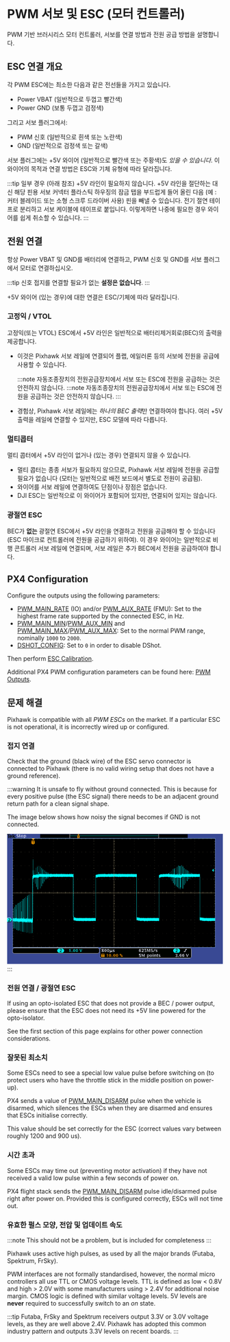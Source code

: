 # PWM 서보 및 ESC (모터 컨트롤러)

PWM 기반 브러시리스 모터 컨트롤러, 서보를 연결 방법과 전원 공급 방법을 설명합니다.

## ESC 연결 개요

각 PWM ESC에는 최소한 다음과 같은 전선들을 가지고 있습니다.
- Power VBAT (일반적으로 두껍고 빨간색)
- Power GND (보통 두껍고 검정색)

그리고 서보 플러그에서:
- PWM 신호 (일반적으로 흰색 또는 노란색)
- GND (일반적으로 검정색 또는 갈색)

서보 플러그에는 +5V 와이어 (일반적으로 빨간색 또는 주황색)도 *있을 수 있습니다*. 이 와이어의 목적과 연결 방법은 ESC와 기체 유형에 따라 달라집니다.

:::tip
일부 경우 (아래 참조) +5V 라인이 필요하지 않습니다. 
+5V 라인을 절단하는 대신 해당 핀용 서보 커넥터 플라스틱 하우징의 잠금 탭을 부드럽게 들어 올린 다음 (예 : 커터 블레이드 또는 소형 스크루 드라이버 사용) 핀을 빼낼 수 있습니다. 
전기 절연 테이프로 분리하고 서보 케이블에 테이프로 붙입니다. 
이렇게하면 나중에 필요한 경우 와이어를 쉽게 취소할 수 있습니다.
:::

## 전원 연결

항상 Power VBAT 및 GND를 배터리에 연결하고, PWM 신호 및 GND를 서보 플러그에서 모터로 연결하십시오.

:::tip
신호 접지를 연결할 필요가 없는 **설정은 없습니다**.
:::

+5V 와이어 (있는 경우)에 대한 연결은 ESC/기체에 따라 달라집니다.


### 고정익 / VTOL

고정익(또는 VTOL) ESC에서 +5V 라인은 일반적으로 배터리제거회로(BEC)의 출력을 제공합니다.
- 이것은 Pixhawk 서보 레일에 연결되어 플랩, 에일러론 등의 서보에 전원을 공급에 사용할 수 있습니다.

  :::note
자동조종장치의 전원공급장치에서 서보 또는 ESC에 전원을 공급하는 것은 안전하지 않습니다.
:::note
자동조종장치의 전원공급장치에서 서보 또는 ESC에 전원을 공급하는 것은 안전하지 않습니다.
:::
- 경험상, Pixhawk 서보 레일에는 *하나의 BEC 출력*만 연결하여야 합니다. 여러 +5V 출력을 레일에 연결할 수 있지만, ESC 모델에 따라 다릅니다.

### 멀티콥터

멀티 콥터에서 +5V 라인이 없거나 (있는 경우) 연결되지 않을 수 있습니다.
- 멀티 콥터는 종종 서보가 필요하지 않으므로, Pixhawk 서보 레일에 전원을 공급할 필요가 없습니다 (모터는 일반적으로 배전 보드에서 별도로 전원이 공급됨).
- 와이어를 서보 레일에 연결하여도 단점이나 장점은 없습니다.
- DJI ESC는 일반적으로 이 와이어가 포함되어 있지만, 연결되어 있지는 않습니다.

### 광절연 ESC

BEC가 **없는** 광절연 ESC에서 +5V 라인을 연결하고 전원을 공급해야 할 수 있습니다 (ESC 마이크로 컨트롤러에 전원을 공급하기 위하여). 이 경우 와이어는 일반적으로 비행 콘트롤러 서보 레일에 연결되며, 서보 레일은 추가 BEC에서 전원을 공급하여야 합니다.


## PX4 Configuration

Configure the outputs using the following parameters:
- [PWM_MAIN_RATE](../advanced_config/parameter_reference.md#PWM_MAIN_RATE) (IO) and/or [PWM_AUX_RATE](../advanced_config/parameter_reference.md#PWM_AUX_RATE) (FMU): Set to the highest frame rate supported by the connected ESC, in Hz.
- [PWM_MAIN_MIN](../advanced_config/parameter_reference.md#PWM_MAIN_MIN)/[PWM_AUX_MIN](../advanced_config/parameter_reference.md#PWM_AUX_MIN) and [PWM_MAIN_MAX](../advanced_config/parameter_reference.md#PWM_MAIN_MAX)/[PWM_AUX_MAX](../advanced_config/parameter_reference.md#PWM_AUX_MAX): Set to the normal PWM range, nominally `1000` to `2000`.
- [DSHOT_CONFIG](../advanced_config/parameter_reference.md#DSHOT_CONFIG): Set to `0` in order to disable DShot.

Then perform [ESC Calibration](../advanced_config/esc_calibration.md).

Additional  PX4 PWM configuration parameters can be found here: [PWM Outputs](../advanced_config/parameter_reference.md#pwm-outputs).


## 문제 해결

Pixhawk is compatible with all *PWM ESCs* on the market. If a particular ESC is not operational, it is incorrectly wired up or configured.

### 접지 연결

Check that the ground (black wire) of the ESC servo connector is connected to Pixhawk (there is no valid wiring setup that does not have a ground reference).

:::warning
It is unsafe to fly without ground connected. This is because for every positive pulse (the ESC signal) there needs to be an adjacent ground return path for a clean signal shape.

The image below shows how noisy the signal becomes if GND is not connected.

![PWM without ground](../../assets/hardware/pwm_esc/pwm_without_gnd.png)
:::

### 전원 연결 / 광절연 ESC

If using an opto-isolated ESC that does not provide a BEC / power output, please ensure that the ESC does not need its +5V line powered for the opto-isolator.

See the first section of this page explains for other power connection considerations.

### 잘못된 최소치

Some ESCs need to see a special low value pulse before switching on (to protect users who have the throttle stick in the middle position on power-up).

PX4 sends a value of [PWM_MAIN_DISARM](../advanced_config/parameter_reference.md#PWM_MAIN_DISARM) pulse when the vehicle is disarmed, which silences the ESCs when they are disarmed and ensures that ESCs initialise correctly.

This value should be set correctly for the ESC (correct values vary between roughly 1200 and 900 us).

### 시간 초과

Some ESCs may time out (preventing motor activation) if they have not received a valid low pulse within a few seconds of power on.

PX4 flight stack sends the [PWM_MAIN_DISARM](../advanced_config/parameter_reference.md#PWM_MAIN_DISARM) pulse idle/disarmed pulse right after power on. Provided this is configured correctly, ESCs will not time out.

### 유효한 펄스 모양, 전압 및 업데이트 속도

:::note
This should not be a problem, but is included for completeness
:::

Pixhawk uses active high pulses, as used by all the major brands (Futaba, Spektrum, FrSky).

PWM interfaces are not formally standardised, however, the normal micro controllers all use TTL or CMOS voltage levels. TTL is defined as low < 0.8V and high > 2.0V with some manufacturers using > 2.4V for additional noise margin. CMOS logic is defined with similar voltage levels. 5V levels are **never** required to successfully switch to an *on* state.

:::tip
Futaba, FrSky and Spektrum receivers output 3.3V or 3.0V voltage levels, as they are well above 2.4V. 
Pixhawk has adopted this common industry pattern and outputs 3.3V levels on recent boards.
:::
